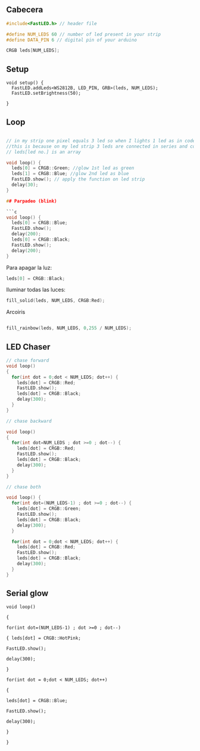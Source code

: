 ## Cabecera

```c
#include<FastLED.h> // header file

#define NUM_LEDS 60 // number of led present in your strip
#define DATA_PIN 6 // digital pin of your arduino

CRGB leds[NUM_LEDS];
```

## Setup

```
void setup() {
  FastLED.addLeds<WS2812B, LED_PIN, GRB>(leds, NUM_LEDS);
  FastLED.setBrightness(50);

}
```

## Loop

```c

// in my strip one pixel equals 3 led so when I lights 1 led as in code 3 leds were glow
//this is because on my led strip 3 leds are connected in series and controlled by ws28111 on 12v
// leds[led no.] is an array

void loop() {
  leds[0] = CRGB::Green; //glow 1st led as green
  leds[1] = CRGB::Blue; //glow 2nd led as blue
  FastLED.show(); // apply the function on led strip
  delay(30);
}

## Parpadeo (blink)

```c
void loop() { 
  leds[0] = CRGB::Blue;
  FastLED.show(); 
  delay(200);
  leds[0] = CRGB::Black;
  FastLED.show();
  delay(200);
}
```

Para apagar la luz:

```c
leds[0] = CRGB::Black;
```

Iluminar todas las luces:

```c
fill_solid(leds, NUM_LEDS, CRGB:Red);
```

Arcoiris

```c 

fill_rainbow(leds, NUM_LEDS, 0,255 / NUM_LEDS);
```

## LED Chaser

```c
// chase forward
void loop()
{
  for(int dot = 0;dot < NUM_LEDS; dot++) { 
    leds[dot] = CRGB::Red;
    FastLED.show();
    leds[dot] = CRGB::Black;
    delay(300);
  }
}

// chase backward

void loop()
{ 
  for(int dot=NUM_LEDS ; dot >=0 ; dot--) {
    leds[dot] = CRGB::Red;
    FastLED.show();
    leds[dot] = CRGB::Black;
    delay(300);
  }
}

// chase both

void loop() { 
  for(int dot=(NUM_LEDS-1) ; dot >=0 ; dot--) {
    leds[dot] = CRGB::Green;
    FastLED.show();
    leds[dot] = CRGB::Black;
    delay(300);
  }

  for(int dot = 0;dot < NUM_LEDS; dot++) { 
    leds[dot] = CRGB::Red;
    FastLED.show();
    leds[dot] = CRGB::Black;
    delay(300);
  }
}
```

## Serial glow

```
void loop()

{

for(int dot=(NUM_LEDS-1) ; dot >=0 ; dot--)

{ leds[dot] = CRGB::HotPink;

FastLED.show();

delay(300);

}

for(int dot = 0;dot < NUM_LEDS; dot++)

{

leds[dot] = CRGB::Blue;

FastLED.show();

delay(300);

}

}
```
